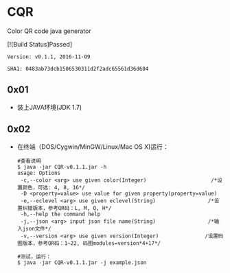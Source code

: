 # CQR
Color QR code java generator

[![Build Status]Passed]

`Version: v0.1.1, 2016-11-09`

`SHA1: 0483ab73dcb1506530311d2f2adc65561d36d604`

## 0x01
- 装上JAVA环境(JDK 1.7)

## 0x02
- 在终端（DOS/Cygwin/MinGW/Linux/Mac OS X)运行：

      #查看说明
      $ java -jar CQR-v0.1.1.jar -h
      usage: Options
       -c,--color <arg> use given color(Integer)                     /*设置颜色，可选: 4, 8, 16*/
       -D <property=value> use value for given property(property=value)
       -e,--eclevel <arg> use given eclevel(String)                 /*设置纠错版本，参考QR码：L, M, Q, H*/
       -h,--help the command help
       -j,--json <arg> input json file name(String)                 /*输入json文件*/
       -v,--version <arg> use given version(Integer)               /设置码图版本，参考QR码：1~22, 码图modules=version*4+17*/

      #测试，运行：
      $ java -jar CQR-v0.1.1.jar -j example.json
